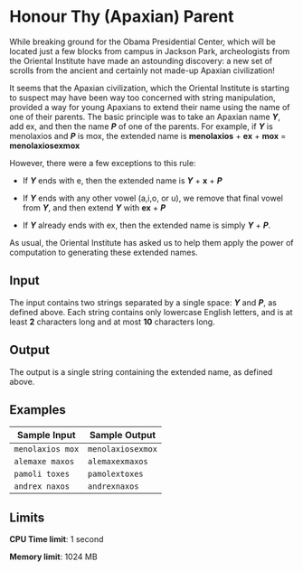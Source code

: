 # Honour Thy (Apaxian) Parent

While breaking ground for the Obama Presidential Center, which will be located just a few blocks from campus in Jackson Park, archeologists from the Oriental Institute have made an astounding discovery: a new set of scrolls from the ancient and certainly not made-up Apaxian civilization!

It seems that the Apaxian civilization, which the Oriental Institute is starting to suspect may have been way too concerned with string manipulation, provided a way for young Apaxians to extend their name using the name of one of their parents. The basic principle was to take an Apaxian name _**Y**_, add ex, and then the name _**P**_ of one of the parents. For example, if _**Y**_ is menolaxios and _**P**_ is mox, the extended name is **menolaxios** + **ex** + **mox** = **menolaxiosexmox**

However, there were a few exceptions to this rule:

* If _**Y**_ ends with e, then the extended name is _**Y**_ + **x** + _**P**_

* If _**Y**_ ends with any other vowel (a,i,o, or u), we remove that final vowel from _**Y**_, and then extend _**Y**_ with **ex** + _**P**_

* If _**Y**_ already ends with ex, then the extended name is simply _**Y**_ + _**P**_.

As usual, the Oriental Institute has asked us to help them apply the power of computation to generating these extended names.

## Input

The input contains two strings separated by a single space: _**Y**_ and _**P**_, as defined above. Each string contains only lowercase English letters, and is at least **2** characters long and at most **10** characters long.

## Output

The output is a single string containing the extended name, as defined above.

## Examples

Sample Input | Sample Output
-|-
`menolaxios mox` | `menolaxiosexmox`
`alemaxe maxos` | `alemaxexmaxos`
`pamoli toxes` | `pamolextoxes`
`andrex naxos` | `andrexnaxos`

## Limits

**CPU Time limit**: 1 second

**Memory limit**: 1024 MB